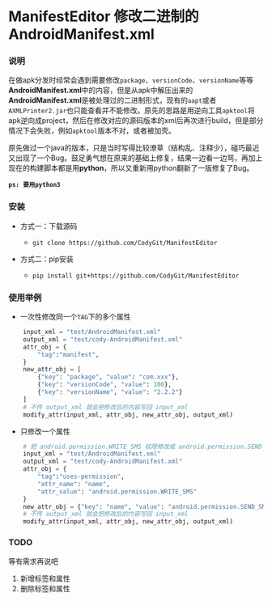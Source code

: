 # ManifestEditor 修改二进制的AndroidManifest.xml

### 说明

在做apk分发时经常会遇到需要修改`package`、`versionCode`、`versionName`等等**AndroidManifest.xml**中的内容，但是从apk中解压出来的**AndroidManifest.xml**是被处理过的二进制形式，现有的`aapt`或者`AXMLPrinter2.jar`也只能查看并不能修改。原先的思路是用逆向工具`apktool`将apk逆向成project，然后在修改对应的源码版本的xml后再次进行build，但是部分情况下会失败，例如`apktool`版本不对，或者被加壳。

原先做过一个java的版本，只是当时写得比较潦草（结构乱、注释少），碰巧最近又出现了一个Bug。鼓足勇气想在原来的基础上修复，结果一边看一边骂，再加上现在的构建脚本都是用**python**，所以又重新用python翻新了一版修复了Bug。

**`ps: 要用python3`**

### 安装

* 方式一：下载源码
    * `git clone https://github.com/CodyGit/ManifestEditor`
    
* 方式二：pip安装
    * `pip install git+https://github.com/CodyGit/ManifestEditor`

### 使用举例 

* 一次性修改同一个`TAG`下的多个属性

```python
    input_xml = "test/AndroidManifest.xml"
    output_xml = "test/cody-AndroidManifest.xml"
    attr_obj = {
        "tag":"manifest",
    }
    new_attr_obj = [
        {"key": "package", "value": "com.xxx"},
        {"key": "versionCode", "value": 100},
        {"key": "versionName", "value": "2.2.2"}
    ]
    # 不传 output_xml 就会把修改后的内容写回 input_xml
    modify_attr(input_xml, attr_obj, new_attr_obj, output_xml)
```

* 只修改一个属性

```python
    # 把 android.permission.WRITE_SMS 权限修改成 android.permission.SEND_SMS
    input_xml = "test/AndroidManifest.xml"
    output_xml = "test/cody-AndroidManifest.xml"
    attr_obj = {
        "tag":"uses-permission",
        "attr_name": "name",
        "attr_value": "android.permission.WRITE_SMS"
    }
    new_attr_obj = {"key": "name", "value": "android.permission.SEND_SMS"}
    # 不传 output_xml 就会把修改后的内容写回 input_xml
    modify_attr(input_xml, attr_obj, new_attr_obj, output_xml)
```


### TODO

等有需求再说吧

1. 新增标签和属性
2. 删除标签和属性




